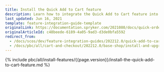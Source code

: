 ```yaml
---
title: Install the Quick Add to Cart feature
description: Learn how to integrate the Quick Add to Cart feature into a Spryker project.
last_updated: Jun 16, 2021
template: feature-integration-guide-template
originalLink: https://documentation.spryker.com/2021080/docs/quick-order-feature-integration
originalArticleId: c48beede-6189-4a05-9ad3-d3de0bfa5592
redirect_from:
  - /docs/scos/dev/feature-integration-guides/202212.0/quick-add-to-cart-feature-integration.html
  - /docs/pbc/all/cart-and-checkout/202212.0/base-shop/install-and-upgrade/install-features/install-the-quick-add-to-cart-feature.html 
---
```

{% include pbc/all/install-features/{{page.version}}/install-the-quick-add-to-cart-feature.md %} <!-- To edit, see /_includes/pbc/all/install-features/202212.0/install-the-quick-add-to-cart-feature.md -->
